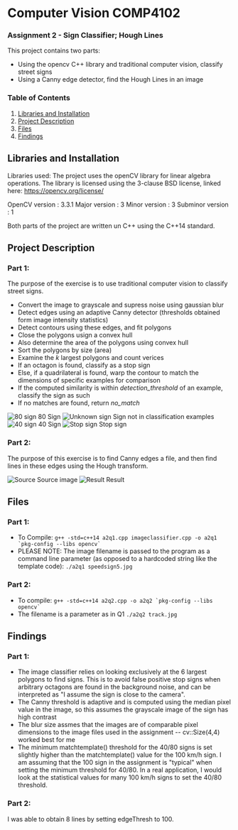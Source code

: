 # Computer Vision COMP4102
### Assignment 2 - Sign Classifier; Hough Lines
This project contains two parts:
 - Using the opencv C++ library and traditional computer vision, classify street signs
 - Using a Canny edge detector, find the Hough Lines in an image

### Table of Contents

1. [Libraries and Installation](#installation)
2. [Project Description](#motivation)
3. [Files](#files)
4. [Findings](#results)

## Libraries and Installation <a name="installation"></a>

Libraries used:
The project uses the openCV library for linear algebra operations.  The library is licensed using the 3-clause BSD license, linked here:
https://opencv.org/license/

OpenCV version : 3.3.1
Major version : 3
Minor version : 3
Subminor version : 1

Both parts of the project are written un C++ using the C++14 standard.

## Project Description<a name="motivation"></a>

### Part 1:
The purpose of the exercise is to use traditional computer vision to classify street signs.
 - Convert the image to grayscale and supress noise using gaussian blur
 - Detect edges using an adaptive Canny detector (thresholds obtained form image intensity statistics)
 - Detect contours using these edges, and fit polygons
 - Close the polygons usign a convex hull
 - Also determine the area of the polygons using convex hull
 - Sort the polygons by size (area)
 - Examine the *k* largest polygons and count verices
 - If an octagon is found, classify as a stop sign
 - Else, if a quadrilateral is found, warp the contour to match the dimensions of specific examples for comparison
 - If the computed similarity is within *detection_threshold* of an example, classify the sign as such
 - If no matches are found, return *no_match*

![80 sign](https://github.com/ismith1024/Computer-Vision-Assignment-2/blob/master/Q1-SignClassifier/Result--speedsign12.jpg "80 Sign")
80 Sign
![Unknown sign](https://github.com/ismith1024/Computer-Vision-Assignment-2/blob/master/Q1-SignClassifier/Result--speedsign4.jpg "Unknown Sign")
Sign not in classification examples
![40 sign](https://github.com/ismith1024/Computer-Vision-Assignment-2/blob/master/Q1-SignClassifier/Result--speedsign5.jpg "40 Sign")
40 Sign
![Stop sign](https://github.com/ismith1024/Computer-Vision-Assignment-2/blob/master/Q1-SignClassifier/Result--stop4.jpg "Stop Sign")
Stop sign


### Part 2:
The purpose of this exercise is to find Canny edges a file, and then find lines in these edges using the Hough transform.

![Source](https://github.com/ismith1024/Computer-Vision-Assignment-2/blob/master/Q2-HoughLines/track.jpg "Source")
Source image
![Result](https://github.com/ismith1024/Computer-Vision-Assignment-2/blob/master/Q2-HoughLines/Result--track.jpg "Result")
Result

## Files <a name="files"></a>

### Part 1:
 - To Compile:
    ``g++ -std=c++14 a2q1.cpp imageclassifier.cpp -o a2q1 `pkg-config --libs opencv` ``
 - PLEASE NOTE: The image filename is passed to the program as a command line parameter (as opposed to a hardcoded string like the template code):
    `./a2q1 speedsign5.jpg`


### Part 2:
 - To compile:
    ``g++ -std=c++14 a2q2.cpp -o a2q2 `pkg-config --libs opencv` ``
 - The filename is a parameter as in Q1
    `./a2q2 track.jpg`

## Findings<a name="results"></a>

### Part 1:

 - The image classifier relies on looking exclusively at the 6 largest polygons to find signs.  This is to avoid false positive stop signs when arbitrary octagons are found in the background noise, and can be interpreted as "I assume the sign is close to the camera".
 - The Canny threshold is adaptive and is computed using the median pixel value in the image, so this assumes the grayscale image of the sign has high contrast
 - The blur size assmes that the images are of comparable pixel dimensions to the image files used in the assignment -- cv::Size(4,4) worked best for me
 - The minimum matchtemplate() threshold for the 40/80 signs is set slightly higher than the matchtemplate() value for the 100 km/h sign.  I am assuming that the 100 sign in the assignment is "typical" when setting the minimum threshold for 40/80.  In a real application, I would look at the statistical values for many 100 km/h signs to set the 40/80 threshold.

### Part 2:

I was able to obtain 8 lines by setting edgeThresh to 100.








